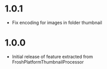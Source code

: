 # 1.0.1

* Fix encoding for images in folder thumbnail

# 1.0.0

* Initial release of feature extracted from FroshPlatformThumbnailProcessor
